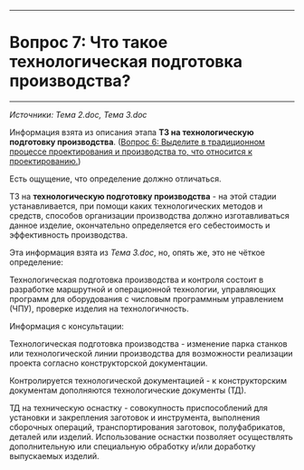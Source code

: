 ___
# Вопрос 7: Что такое технологическая подготовка производства?
___

*Источники: Тема 2.doc, Тема 3.doc*

Информация взята из описания этапа  **ТЗ	на технологическую подготовку производства**. ([Вопрос 6: Выделите в традиционном процессе проектирования и производства то, что относится к проектированию.](6.md))

Есть ощущение, что определение должно отличаться.

ТЗ	на **технологическую подготовку производства** - на этой стадии устанавливается, при помощи каких технологических методов и средств, способов организации производства должно изготавливаться данное изделие, окончательно определяется его себестоимость и эффективность производства.

Эта информация взята из *Тема 3.doc*, но, опять же, это не чёткое определение:

Технологическая подготовка производства и контроля состоит в разработке маршрутной и операционной технологии, управляющих программ для оборудования с числовым программным управлением (ЧПУ), проверке изделия на технологичность.


Информация с консультации:

Технологическая подготовка производства - изменение парка станков или технологической линии производства для возможности реализации проекта согласно конструкторской документации. 

Контролируется технологической документацией - к конструкторским документам дополняются технологические документы (ТД).

ТД на техническую оснастку - совокупность приспособлений для установки и закрепления заготовок и инструмента, выполнения сборочных операций, транспортирования заготовок, полуфабрикатов, деталей или изделий. Использование оснастки позволяет осуществлять дополнительную или специальную обработку и/или доработку выпускаемых изделий.
